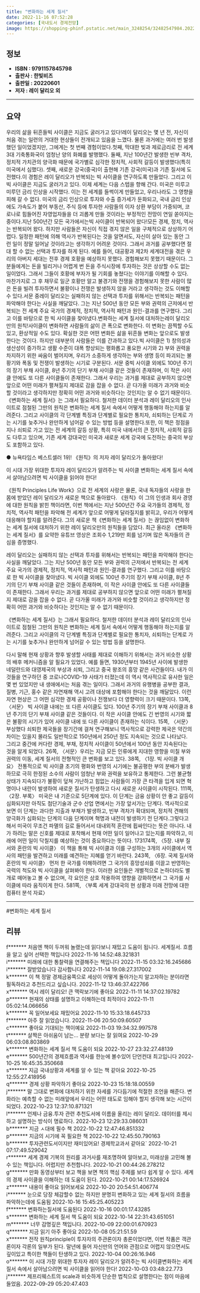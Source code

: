 ```yaml
---
title: "변화하는 세계 질서"
date: 2022-11-16 07:52:28
categories: [국내도서 경제전망]
image: https://shopping-phinf.pstatic.net/main_3248254/32482547984.20221019123215.jpg
---
```


## **정보**

- **ISBN : 9791157845798**
- **출판사 : 한빛비즈**
- **출판일 : 20220601**
- **저자 : 레이 달리오 외**

------



## **요약**

우리의 삶을 뒤흔들빅 사이클은 지금도 굴러가고 있다!레이 달리오는 몇 년 전, 자신이 처음 겪는 일련의 거대한 현상들이 전개되고 있음을 느꼈다. 물론 과거에는 여러 번 발생했던 일이었겠지만, 그에게는 첫 번째 경험이었다.첫째, 막대한 빚과 제로금리로 전 세계 3대 기축통화국이 엄청난 양의 화폐를 발행했다. 둘째, 지난 100년간 발생한 빈부 격차, 정치적 가치관의 양극화 때문에 국가별로 심각한 정치적, 사회적 갈등이 발생했다(특히 미국에서 심했다). 셋째, 새로운 강국(중국)이 출현해 기존 강국(미국)과 기존 질서에 도전했다.이 경험은 레이 달리오가 반복되는 빅 사이클을 연구하도록 만들었다. 그리고 이 빅 사이클은 지금도 굴러가고 있다. 이제 세계는 다음 스텝을 향해 간다. 미국은 미루고 미루던 금리 인상을 시작했다. 이는 전 세계를 들썩이게 만들었고, 우리나라도 그 영향을 피해 갈 수 없다. 미국의 금리 인상으로 투자와 수출 증가세가 둔화되고, 국내 금리 인상에도 가속도가 붙어 부동산, 주식 등에 투자한 사람들의 이자 상환 부담이 가중되며, 코로나로 힘들어진 자영업자들을 더 괴롭게 만들 것이라는 부정적인 전망이 연일 쏟아지는 중이다.지난 500년간 모든 국가에서는빅 사이클이 반복되어 왔다!모든 경제, 정치, 역사는 반복되어 왔다. 하지만 사람들은 자신이 직접 겪지 않은 일을 구체적으로 상상하기 어렵다. 일정한 패턴에 의해 역사가 반복된다는 것을 알면서도, 자신이 살아 있는 동안 그런 일이 정말 일어날 것이라고는 생각하기 어려운 것이다. 그래서 과거를 공부했다면 절대 할 수 없는 선택과 투자를 하게 된다. 예를 들어, 대공황과 제2차 세계대전을 겪은 우리의 아버지 세대는 전후 경제 호황을 예상하지 못했다. 경험해보지 못했기 때문이다. 그분들에게는 돈을 빌리거나 어렵게 번 돈을 주식시장에 투자하는 것은 상상할 수도 없는 일이었다. 그래서 그들이 호황에 부자가 될 기회를 놓쳤다는 이야기를 이해할 수 있다. 마찬가지로 그 후 채무로 일군 호황만 알고 불경기와 전쟁을 경험해보지 못한 사람이 많은 돈을 빌려 투자하면서 불황이나 전쟁은 발생하지 않을 거라고 생각하는 것도 이해할 수 있다.서문 중레이 달리오는 실패하지 않는 선택과 투자를 위해서는 반복되는 패턴을 파악해야 한다는 사실을 깨달았다. 그는 지난 500년 동안 모든 부와 권력의 근저에서 반복되는 전 세계 주요 국가의 경제적, 정치적, 역사적 패턴과 원인-결과를 연구했다. 그리고 이를 바탕으로 한 빅 사이클을 찾아냈다.변화하는 세계 질서에 대처하는레이 달리오만의 원칙!사이클이 변화하면 사람들의 삶이 큰 폭으로 변화한다. 이 변화는 끔찍할 수도 있고, 환상적일 수도 있다. 확실한 것은 어떤 변화든 삶을 뒤흔들 변화는 앞으로도 발생한다는 것이다. 하지만 대부분의 사람들은 이를 간과하고 있다.빅 사이클은 1) 창의성과 생산성이 증가하고 생활 수준이 대폭 향상되는 평화롭고 풍요한 시기와 2) 부와 권력을 차지하기 위한 싸움이 벌어지며, 우리가 소중하게 생각하는 부와 생명 등이 파괴되는 불황기와 폭동 및 전쟁이 발생하는 시기로 구분된다. 서문 중빅 사이클 외에도 100년 주기의 장기 부채 사이클, 8년 주기의 단기 부채 사이클 같은 것들이 존재하며, 이 작은 사이클 안에도 또 다른 사이클들이 존재한다. 그래서 우리는 과거를 제대로 공부하지 않으면 앞으로 어떤 미래가 펼쳐질지 제대로 감을 잡을 수 없다. 곧 다가올 미래가 과거와 비슷할 것이라고 생각하지만 정확히 어떤 과거와 비슷하다는 것인지는 알 수 없기 때문이다.《변화하는 세계 질서》는 그래서 필요하다. 철저한 데이터 분석과 레이 달리오의 인사이트로 점철된 그만의 원칙은 변화하는 세계 질서 속에서 어떻게 행동해야 하는지를 알려준다. 그리고 사이클의 각 단계별 특징과 단계별로 필요한 통치자, 쇠퇴하는 단계로 가는 시기를 늦추거나 완만하게 넘어갈 수 있는 방법 등을 설명한다.또한, 이 책은 정점을 지나 쇠퇴로 가고 있는 전 세계의 갈등 상황, 특히 미국 내에서의 큰 정치적, 사회적 갈등도 다루고 있으며, 기존 세계 강대국인 미국과 새로운 세계 강국에 도전하는 중국의 부상도 포함하고 있다.

● 뉴욕타임스 베스트셀러 1위! 《원칙》의 저자 레이 달리오가 돌아왔다!

이 시대 가장 위대한 투자자 레이 달리오가 알려주는 빅 사이클
변화하는 세계 질서 속에서 살아남으려면 빅 사이클을 읽어야 한다!

《원칙 Principles Life  Work》으로 전 세계의 사랑은 물론, 국내 독자들의 사랑을 한 몸에 받았던 레이 달리오가 새로운 책으로 돌아왔다. 《원칙》이 그의 인생과 회사 경영에 대한 원칙을 밝힌 책이라면, 이번 책에서는 지난 500년간 주요 국가들의 경제적, 정치적, 역사적 패턴을 파악해 전 세계가 앞으로 어떻게 달라질지를 밝히고, 우리가 어떻게 대응해야 할지를 알려준다. 그의 새로운 책《변화하는 세계 질서》는 끊임없이 변화하는 세계 질서에 대처하기 위한 레이 달리오만의 원칙들을 담았다. 최근 올라온 《변화하는 세계 질서》를 요약한 유튜브 영상은 조회수 1,219만 회를 넘기며 많은 독자들의 관심을 증명했다.

레이 달리오는 실패하지 않는 선택과 투자를 위해서는 반복되는 패턴을 파악해야 한다는 사실을 깨달았다. 그는 지난 500년 동안 모든 부와 권력의 근저에서 반복되는 전 세계 주요 국가의 경제적, 정치적, 역사적 패턴과 원인-결과를 연구했다. 그리고 이를 바탕으로 한 빅 사이클을 찾아냈다. 빅 사이클 외에도 100년 주기의 장기 부채 사이클, 8년 주기의 단기 부채 사이클 같은 것들이 존재하며, 이 작은 사이클 안에도 또 다른 사이클들이 존재한다. 그래서 우리는 과거를 제대로 공부하지 않으면 앞으로 어떤 미래가 펼쳐질지 제대로 감을 잡을 수 없다. 곧 다가올 미래가 과거와 비슷할 것이라고 생각하지만 정확히 어떤 과거와 비슷하다는 것인지는 알 수 없기 때문이다.

《변화하는 세계 질서》는 그래서 필요하다. 철저한 데이터 분석과 레이 달리오의 인사이트로 점철된 그만의 원칙은 변화하는 세계 질서 속에서 어떻게 행동해야 하는지를 알려준다. 그리고 사이클의 각 단계별 특징과 단계별로 필요한 통치자, 쇠퇴하는 단계로 가는 시기를 늦추거나 완만하게 넘어갈 수 있는 방법 등을 설명한다.

다시 말해 현재 상황과 향후 발생할 사태를 제대로 이해하기 위해서는 과거 비슷한 상황의 배후 메커니즘을 알 필요가 있었다. 예를 들면, 1930년부터 1945년 사이에 발생한 네덜란드와 대영제국의 부상과 쇠퇴, 그리고 중국 왕조의 흥망 같은 사건들이다. 내가 이것들을 연구하던 중 코로나COVID-19 사태가 터졌는데 이 역시 역사적으로 유사한 일은 몇 번 있었지만 내 생애에서는 처음 겪는 일이다. 그래서 과거의 유행병을 공부한 결과, 질병, 기근, 홍수 같은 자연재해 역시 고려 대상에 포함해야 한다는 것을 깨달았다. 이런 자연 현상은 그 어떤 심각한 경제 공황이나 전쟁보다 더 영향력이 크기 때문이다. 13쪽, 〈서문〉 빅 사이클 내에는 또 다른 사이클도 있다. 100년 주기의 장기 부채 사이클과 8년 주기의 단기 부채 사이클 같은 것들이다. 이 작은 사이클 안에도 긴 번영의 시기와 짧은 불황의 시기가 있어 사이클 내에 또 다른 사이클이 존재하는 식이다. 15쪽, 〈서문〉 부상했다 쇠퇴한 제국들을 장기간에 걸쳐 연구해보니 역사적으로 강력한 제국은 약간의 차이는 있을지 몰라도 일반적으로 150년에서 250년 정도 지속되는 것으로 나타났다. 그리고 중간에 커다란 경제, 부채, 정치적 사이클이 50년에서 100년 동안 지속된다는 것을 알게 되었다. 26쪽, 〈서문〉우리는 지금 모든 인류에게 지대한 영향을 미칠 부와 권력의 이동, 세계 질서의 전형적인 큰 변화를 보고 있다. 38쪽, 〈1장. 빅 사이클 개요〉 전통적으로 빅 사이클 초기의 평화와 번영의 시기에는 불공평한 부의 분배가 발생하므로 극히 한정된 소수의 사람이 엄청난 부와 권력을 보유하고 통제한다. 그런 불균형 상태가 지속되다가 불황이 덮쳐 가난하고 힘없는 사람들이 가장 큰 타격을 입게 되면 혁명이나 내란이 발생하여 새로운 질서가 탄생하고 다시 새로운 사이클이 시작된다. 111쪽, 〈2장. 부록〉 미국은 내 기준으로 5단계에 있다. 이 단계는 금융 상황이 안 좋고 갈등이 심화되지만 아직도 첨단기술과 군수 산업 면에서는 가장 앞서가는 단계다. 역사적으로 보면 이 단계는 과다한 지출과 부채가 발생하고, 빈부 격차가 확대되며, 정치적 견해의 양극화가 심화되는 단계의 다음 단계이며 혁명과 내전이 발생하기 전 단계다.그렇다고 해서 미국이 무조건 파멸의 길로 들어서서 대내외적 혼란에 휩싸인다는 뜻은 아니다. 내가 하려는 말은 신호를 제대로 포착해서 현재 어떤 일이 일어나고 있는지를 파악하고, 미래에 어떤 일이 닥칠지를 예상하는 것이 중요하다는 뜻이다. 173174쪽, 〈5장. 내부 질서와 혼란의 빅 사이클〉 이 책을 통해 빅 사이클과 이를 구성하는 3개의 사이클에서 역사의 패턴을 발견하고 미래를 예견하는 지혜를 얻기 바란다.  243쪽, 〈6장. 국제 질서와 혼란의 빅 사이클〉 먼저 한 국가를 이해하려면 그 국가의 흥망성쇠를 이끌고 반영하는 국력의 척도와 빅 사이클을 살펴봐야 한다. 이러한 요인들은 개별적으로 논하더라도 별개로 떼어놓고 볼 수 없으며, 각 요인은 상호 작용하여 영향을 강화하면서 그 국가를 사이클에 따라 움직이게 한다. 581쪽, 〈부록 세계 강대국의 현 상황과 미래 전망에 대한 컴퓨터 분석 자료〉

------

#변화하는 세계 질서


## **리뷰** 

  f******* 처음엔 책이 두꺼워 놀랬는데 읽다보니 재밌고 도움이 됩니다.
세계질서.
흐름을 알고 싶어 선택한 책입니다 2022-11-16 14:52:48.321831 <br/>  i******* 미래에 대한 통찰력을 연결해주는 책입니다 2022-11-15 03:32:16.245686 <br/>  i******* 잘받았습니다 감사합니다  2022-11-14 19:08:27.317002 <br/>  k******* 이 책 정말 경제금융쪽으로 세상이 어떻게 돌아가는지 알고자하는 분이라면 필독하라고 추천드리고 싶습니다. 2022-11-12 13:46:37.422766 <br/>  x******* 역시 레이 달리오! 큰 맥락보기에 좋아요 2022-11-11 14:37:02.19782 <br/>  p******* 현재의 상태를 설명하고 이해하는데 최적이다 2022-11-11 05:02:14.066656 <br/>  k******* 꼭 일어보세요 재밌어요 2022-11-10 15:33:18.645733 <br/>  f******* 아주 잘 읽었습니다. 2022-11-06 20:50:09.60507 <br/>  c******* 좋아요 기대되는 책이예요  2022-11-03 19:34:32.997578 <br/>  t******* 살짝은 아쉬움이 남는...
분량 보다는 잘 읽여요 2022-10-29 06:03:08.803869 <br/>  k******* 변화하는 세계 질서 책 도움이 되요 2022-10-27 23:32:27.48139 <br/>  e******* 500년간의 경제흐름과 역사를 한눈에 볼수있어 단언컨대 최고입니다 2022-10-25 16:45:35.350668 <br/>  s******* 지금 국내상황과 세계를 알 수 있는 책 같아요 2022-10-25 12:55:27.418956 <br/>  q******* 경제 상황 파악하기 좋아요 2022-10-23 15:18:18.00559 <br/>  j******* 말 그대로 변화에 대처하기 위한 자세를 가다듬기에 적절한 조언을 해준다. 
변화라는 예측할 수 없는 미래앞에서 우리는 어떤 태도로 임해야 할지 생각해 보는 시간이 되었다. 2022-10-23 12:37:10.871321 <br/>  l******* 언제나 금융.투자 관련 추천도서에 이름을 올리는 레이 달리오.
데이터를 제시하고 설명하는 방식이 명료하다.  2022-10-23 12:29:33.086031 <br/>  b******* 지금 ㅅ대에 필수 책 2022-10-22 12:47:46.851332 <br/>  p******* 지금의 시기에 꼭 필요한 책 2022-10-22 12:45:50.790163 <br/>  b******* 투자관련도서이지만 재미있어요!
경제학교과서 같아요` 2022-10-21 07:17:49.529042 <br/>  r******* 세계 경제 기복의 원리를 과거사를 재조명하여 알아보고, 미래상을 고민해 볼 수 있는 책입니다. 어렵지만 추천합니다. 2022-10-21 00:44:26.278212 <br/>  g******* 만화 동영상부터 보고 책을 보면 책의 핵심 주제를 보다 쉽게 알 수 있다. 세계의 경제 사이클을 이해하는 데 도움이 된다. 2022-10-21 00:14:17.526924 <br/>  z******* 내용이 좋아요 읽어보세요 2022-10-20 20:54:51.406774 <br/>  i******* 눈으로 당장 체감할수 없는 하지만 분명히 변화하고 있는 세계 질서의 흐름을 파악하는데에 도움됨 2022-10-16 15:45:25.405223 <br/>  f******* 변화하는질서에 도움된다 2022-10-16 00:01:17.43285 <br/>  s******* 변화하는 세계 질서 책 도움이 되요 2022-10-14 22:31:43.651051 <br/>  m******* 너무 감명깊은 책입니다. 2022-10-09 22:00:01.670923 <br/>  q******* 지금 읽기 아주 좋아요 2022-10-08 05:21:51.59 <br/>  x******* 전작 원칙principle이 투자자의 주관론이자 총론이었다면, 이번 작품은 객관론이자 각론의 일부가 된다. 말년에 들어 자신만의 언어와 관점으로 어렵지 않으면서도 깊이있고 특이한 책들이 탄생하고 있다. 2022-10-04 00:26:16.946 <br/>  o******* 이 시대 가장 위대한 투자자 레이 달리오가 알려주는 빅 사이클변화하는 세계 질서 속에서 살아남으려면 빅 사이클을 읽어야 한다! 2022-10-03 03:48:22.773 <br/>  j******* 제프리웨스트의 scale과 비슷하게 단순한 법칙으로 설명한다는 점이 마음에 들었음. 2022-09-29 05:20:47.403 <br/>